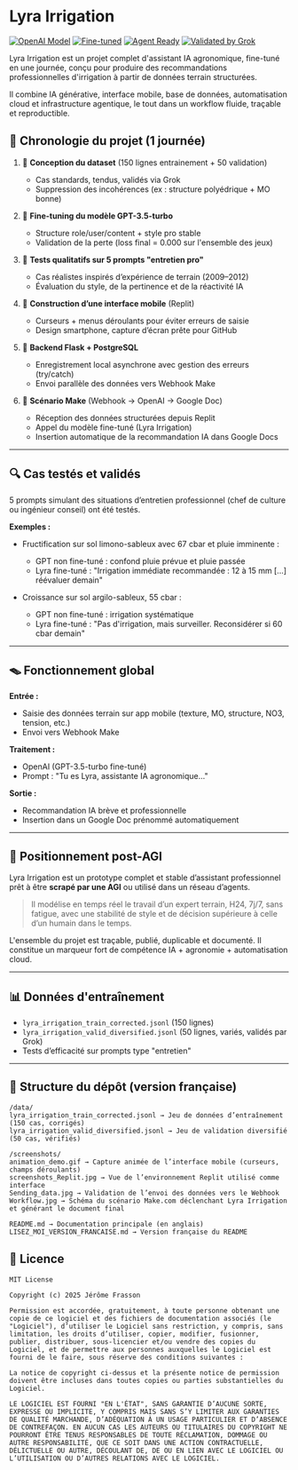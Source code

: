 # Lyra Irrigation

[![OpenAI Model](https://img.shields.io/badge/Model-GPT--3.5--turbo-blue)](https://platform.openai.com/docs/guides/fine-tuning)
[![Fine-tuned](https://img.shields.io/badge/Fine--Tuned-Yes-brightgreen)](https://platform.openai.com/docs/guides/fine-tuning)
[![Agent Ready](https://img.shields.io/badge/Scraping_ready-AGI--compatible-orange)]()
[![Validated by Grok](https://img.shields.io/badge/Validated-Grok-blueviolet)]()

Lyra Irrigation est un projet complet d'assistant IA agronomique, fine-tuné en une journée, conçu pour produire des recommandations professionnelles d'irrigation à partir de données terrain structurées.

Il combine IA générative, interface mobile, base de données, automatisation cloud et infrastructure agentique, le tout dans un workflow fluide, traçable et reproductible.

## 📅 Chronologie du projet (1 journée)

1. 🔹 **Conception du dataset** (150 lignes entrainement + 50 validation)

   * Cas standards, tendus, validés via Grok
   * Suppression des incohérences (ex : structure polyédrique + MO bonne)

2. 🔹 **Fine-tuning du modèle GPT-3.5-turbo**

   * Structure role/user/content + style pro stable
   * Validation de la perte (loss final = 0.000 sur l'ensemble des jeux)

3. 🔹 **Tests qualitatifs sur 5 prompts "entretien pro"**

   * Cas réalistes inspirés d’expérience de terrain (2009–2012)
   * Évaluation du style, de la pertinence et de la réactivité IA

4. 🔹 **Construction d’une interface mobile** (Replit)

   * Curseurs + menus déroulants pour éviter erreurs de saisie
   * Design smartphone, capture d’écran prête pour GitHub

5. 🔹 **Backend Flask + PostgreSQL**

   * Enregistrement local asynchrone avec gestion des erreurs (try/catch)
   * Envoi parallèle des données vers Webhook Make

6. 🔹 **Scénario Make** (Webhook → OpenAI → Google Doc)

   * Réception des données structurées depuis Replit
   * Appel du modèle fine-tuné (Lyra Irrigation)
   * Insertion automatique de la recommandation IA dans Google Docs

---

## 🔍 Cas testés et validés

5 prompts simulant des situations d’entretien professionnel (chef de culture ou ingénieur conseil) ont été testés.

**Exemples :**

* Fructification sur sol limono-sableux avec 67 cbar et pluie imminente :

  * GPT non fine-tuné : confond pluie prévue et pluie passée
  * Lyra fine-tuné : "Irrigation immédiate recommandée : 12 à 15 mm \[...] réévaluer demain"

* Croissance sur sol argilo-sableux, 55 cbar :

  * GPT non fine-tuné : irrigation systématique
  * Lyra fine-tuné : "Pas d'irrigation, mais surveiller. Reconsidérer si 60 cbar demain"

---

## 🪤 Fonctionnement global

**Entrée :**

* Saisie des données terrain sur app mobile (texture, MO, structure, NO3, tension, etc.)
* Envoi vers Webhook Make

**Traitement :**

* OpenAI (GPT-3.5-turbo fine-tuné)
* Prompt : "Tu es Lyra, assistante IA agronomique..."

**Sortie :**

* Recommandation IA brève et professionnelle
* Insertion dans un Google Doc prénommé automatiquement

---

## 🌿 Positionnement post-AGI

Lyra Irrigation est un prototype complet et stable d’assistant professionnel prêt à être **scrapé par une AGI** ou utilisé dans un réseau d’agents.

> Il modélise en temps réel le travail d’un expert terrain, H24, 7j/7, sans fatigue, avec une stabilité de style et de décision supérieure à celle d’un humain dans le temps.

L'ensemble du projet est traçable, publié, duplicable et documenté. Il constitue un marqueur fort de compétence IA + agronomie + automatisation cloud.

---

## 📊 Données d'entraînement

* `lyra_irrigation_train_corrected.jsonl` (150 lignes)
* `lyra_irrigation_valid_diversified.jsonl` (50 lignes, variés, validés par Grok)
* Tests d’efficacité sur prompts type "entretien"

---

## 📁 Structure du dépôt (version française)
```
/data/
lyra_irrigation_train_corrected.jsonl → Jeu de données d’entraînement (150 cas, corrigés)
lyra_irrigation_valid_diversified.jsonl → Jeu de validation diversifié (50 cas, vérifiés)

/screenshots/
animation_demo.gif → Capture animée de l’interface mobile (curseurs, champs déroulants)
screenshots_Replit.jpg → Vue de l’environnement Replit utilisé comme interface
Sending_data.jpg → Validation de l’envoi des données vers le Webhook
Workflow.jpg → Schéma du scénario Make.com déclenchant Lyra Irrigation et générant le document final

README.md → Documentation principale (en anglais)
LISEZ_MOI_VERSION_FRANCAISE.md → Version française du README 
```

## 🚫 Licence

```
MIT License

Copyright (c) 2025 Jérôme Frasson

Permission est accordée, gratuitement, à toute personne obtenant une copie de ce logiciel et des fichiers de documentation associés (le "Logiciel"), d’utiliser le Logiciel sans restriction, y compris, sans limitation, les droits d’utiliser, copier, modifier, fusionner, publier, distribuer, sous-licencier et/ou vendre des copies du Logiciel, et de permettre aux personnes auxquelles le Logiciel est fourni de le faire, sous réserve des conditions suivantes :

La notice de copyright ci-dessus et la présente notice de permission doivent être incluses dans toutes copies ou parties substantielles du Logiciel.

LE LOGICIEL EST FOURNI "EN L'ÉTAT", SANS GARANTIE D’AUCUNE SORTE, EXPRESSE OU IMPLICITE, Y COMPRIS MAIS SANS S’Y LIMITER AUX GARANTIES DE QUALITÉ MARCHANDE, D’ADÉQUATION À UN USAGE PARTICULIER ET D’ABSENCE DE CONTREFAÇON. EN AUCUN CAS LES AUTEURS OU TITULAIRES DU COPYRIGHT NE POURRONT ÊTRE TENUS RESPONSABLES DE TOUTE RÉCLAMATION, DOMMAGE OU AUTRE RESPONSABILITÉ, QUE CE SOIT DANS UNE ACTION CONTRACTUELLE, DÉLICTUELLE OU AUTRE, DÉCOULANT DE, DE OU EN LIEN AVEC LE LOGICIEL OU L’UTILISATION OU D’AUTRES RELATIONS AVEC LE LOGICIEL.
```

